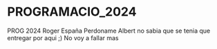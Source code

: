 # PROGRAMACIO_2024
PROG 2024 Roger España
Perdoname Albert no sabia que se tenia que entregar por aqui ;)
No voy a fallar mas
